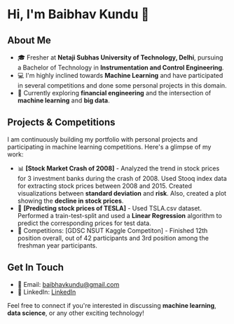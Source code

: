 # Hi, I'm Baibhav Kundu 👋

## About Me

- 🎓 Fresher at **Netaji Subhas University of Technology, Delhi**, pursuing a Bachelor of Technology in **Instrumentation and Control Engineering**.
- 💻 I'm highly inclined towards **Machine Learning** and have participated in several competitions and done some personal projects in this domain.
- 🌱 Currently exploring **financial engineering** and the intersection of **machine learning** and **big data**.

## Projects & Competitions

I am continuously building my portfolio with personal projects and participating in machine learning competitions. Here's a glimpse of my work:
- 📊 **[Stock Market Crash of 2008]** - Analyzed the trend in stock prices for 3 investment banks during the crash of 2008. Used Stooq index data for extracting stock prices between 2008 and 2015. Created visualizations between **standard deviation** and **risk**. Also, created a plot showing the **decline in stock prices**.
- 🤖 **[Predicting stock prices of TESLA]** - Used TSLA.csv dataset. Performed a train-test-split and used a **Linear Regression** algorithm to predict the corresponding prices for test data.
- 🚀 Competitions: [GDSC NSUT Kaggle Competiton] - Finished 12th position overall, out of 42 participants and 3rd position among the freshman year participants.

## Get In Touch

- 📧 Email: [baibhavkundu@gmail.com](mailto:baibhavkundu@gmail.com)
- 💼 LinkedIn: [LinkedIn](https://www.linkedin.com/in/baibhavkundu/)

Feel free to connect if you're interested in discussing **machine learning**, **data science**, or any other exciting technology!


